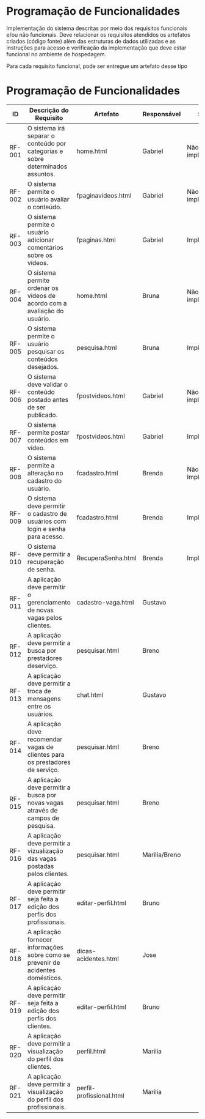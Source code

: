 # Programação de Funcionalidades

Implementação do sistema descritas por meio dos requisitos funcionais e/ou não funcionais. Deve relacionar os requisitos atendidos os artefatos criados (código fonte) além das estruturas de dados utilizadas e as instruções para acesso e verificação da implementação que deve estar funcional no ambiente de hospedagem.

Para cada requisito funcional, pode ser entregue um artefato desse tipo

# Programação de Funcionalidades

|ID    | Descrição do Requisito  | Artefato | Responsável | Status
|------|-----------------------------------------|----|-------|---------|
|RF-001| O sistema irá separar o conteúdo por categorias e sobre determinados assuntos. | home.html | Gabriel | Não implementado
|RF-002| O sistema permite o usuário avaliar o conteúdo. | fpaginavideos.html | Gabriel | Não implementado
|RF-003| O sistema permite o usuário adicionar comentários sobre os vídeos. | fpaginas.html | Gabriel | Implementado
|RF-004| O sistema permite ordenar os vídeos de acordo com a avaliação do usuário. | home.html | Bruna | Não implementado
|RF-005| O sistema permite o usuário pesquisar os conteúdos desejados. | pesquisa.html | Bruna | Implementado
|RF-006| O sistema deve validar o conteúdo postado antes de ser publicado. | fpostvideos.html | Gabriel | Não implementado
|RF-007| O sistema permite postar conteúdos em vídeo. | fpostvideos.html | Gabriel | Implementado
|RF-008| O sistema permite a alteração no cadastro do usuário.  | fcadastro.html | Brenda | Não Implementado
|RF-009| O sistema deve permitir o cadastro de usuários com login e senha para acesso. | fcadastro.html | Brenda | Implementado
|RF-010| O sistema deve permitir a recuperação de senha.  | RecuperaSenha.html | Brenda | Implementado
|RF-011| A aplicação deve permitir o gerenciamento de novas vagas pelos clientes. | cadastro-vaga.html | Gustavo |
|RF-012| A aplicação deve permitir a busca por prestadores deserviço.| pesquisar.html | Breno |
|RF-013| A aplicação deve permitir a troca de mensagens entre os usuários. | chat.html | Gustavo |
|RF-014| A aplicação deve recomendar vagas de clientes para os prestadores de serviço. | pesquisar.html | Breno |
|RF-015| A aplicação deve permitir a busca por novas vagas através de campos de pesquisa.| pesquisar.html | Breno |
|RF-016| A aplicação deve permitir a vizualização das vagas postadas pelos clientes. | pesquisar.html | Marilia/Breno |
|RF-017| A aplicação deve permitir seja feita a edição dos perfis dos profissionais. | editar-perfil.html | Bruno |
|RF-018| A aplicação fornecer informações sobre como se prevenir de acidentes domésticos. | dicas-acidentes.html | Jose |
|RF-019| A aplicação deve permitir seja feita a edição dos perfis dos clientes. | editar-perfil.html | Bruno |
|RF-020| A aplicação deve permitir a visualização do perfil dos clientes. | perfil.html | Marilia |
|RF-021| A aplicação deve permitir a visualização do perfil dos profissionais. | perfil-profissional.html | Marilia |


